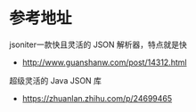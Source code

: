 # 参考地址
jsoniter一款快且灵活的 JSON 解析器，特点就是快
- http://www.guanshanw.com/post/14312.html

超级灵活的 Java JSON 库
- https://zhuanlan.zhihu.com/p/24699465

